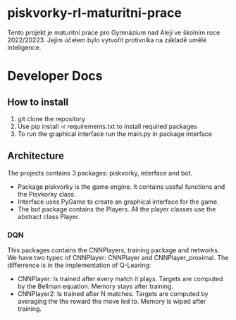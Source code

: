 # piskvorky-rl-maturitni-prace
Tento projekt je maturitní práce pro Gymnázium nad Alejí ve školním roce 2022/20223. Jejím účelem bylo vytvořit protivníka na základě umělé inteligence.
# Developer Docs
## How to install
1. git clone the repository
2. Use pip install -r requirements.txt to install required packages
3. To run the graphical interface run the main.py in package interface
## Architecture
The projects contains 3 packages: piskvorky, interface and bot. 
- Package piskvorky is the game engine. It contains useful functions and the Pisvkorky class.
- Interface uses PyGame to create an graphical interface for the game.
- The bot package contains the Players. All the player classes use the abstract class Player.
### DQN
This packages contains the CNNPlayers, training package and networks.
We have two typec of CNNPlayer: CNNPlayer and CNNPlayer_proximal. The differrence is in the implementation of Q-Learing:
- CNNPlayer: Is trained after every match it plays. Targets are computed by the Bellman equation. Memory stays after training.
- CNNPlayer2: Is trained after N matches. Targets are computed by averaging the the reward the move led to. Memory is wiped after training.
